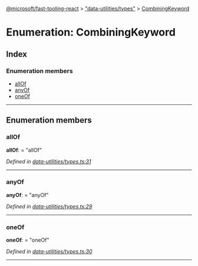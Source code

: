 [@microsoft/fast-tooling-react](../README.md) > ["data-utilities/types"](../modules/_data_utilities_types_.md) > [CombiningKeyword](../enums/_data_utilities_types_.combiningkeyword.md)

# Enumeration: CombiningKeyword

## Index

### Enumeration members

* [allOf](_data_utilities_types_.combiningkeyword.md#allof)
* [anyOf](_data_utilities_types_.combiningkeyword.md#anyof)
* [oneOf](_data_utilities_types_.combiningkeyword.md#oneof)

---

## Enumeration members

<a id="allof"></a>

###  allOf

**allOf**:  = "allOf"

*Defined in [data-utilities/types.ts:31](https://github.com/Microsoft/fast-dna/blob/164dd3ca/packages/fast-tooling-react/src/data-utilities/types.ts#L31)*

___
<a id="anyof"></a>

###  anyOf

**anyOf**:  = "anyOf"

*Defined in [data-utilities/types.ts:29](https://github.com/Microsoft/fast-dna/blob/164dd3ca/packages/fast-tooling-react/src/data-utilities/types.ts#L29)*

___
<a id="oneof"></a>

###  oneOf

**oneOf**:  = "oneOf"

*Defined in [data-utilities/types.ts:30](https://github.com/Microsoft/fast-dna/blob/164dd3ca/packages/fast-tooling-react/src/data-utilities/types.ts#L30)*

___

